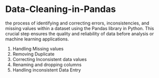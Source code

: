 # Data-Cleaning-in-Pandas

 the process of identifying and correcting errors, inconsistencies, and missing values within a dataset using the Pandas library in Python. This crucial step ensures the quality and reliability of data before analysis or machine learning applications.
1. Handling Missing values
2. Removing Duplicate
3. Correcting Inconsistent data values
4. Renaming and dropping columns
5. Handling inconsistent Data Entry
